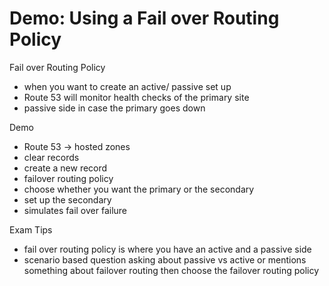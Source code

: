 # Demo: Using a Fail over Routing Policy

Fail over Routing Policy
- when you want to create an active/ passive set up
- Route 53 will monitor health checks of the primary site
- passive side in case the primary goes down

Demo
- Route 53 -> hosted zones
- clear records
- create a new record
- failover routing policy
- choose whether you want the primary or the secondary
- set up the secondary
- simulates fail over failure

Exam Tips
- fail over routing policy is where you have an active and a passive side
- scenario based question asking about passive vs active or mentions something about failover routing then choose the failover routing policy